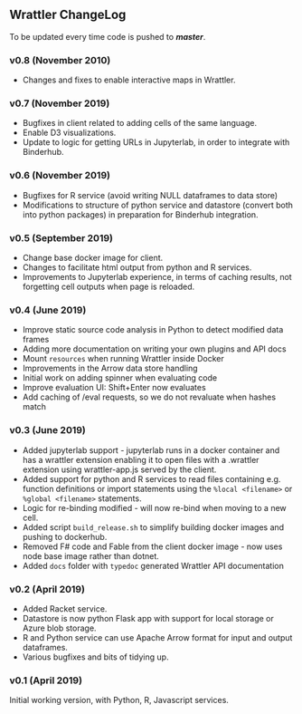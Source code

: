 ## Wrattler ChangeLog

To be updated every time code is pushed to ***master***.

### v0.8 (November 2010)
- Changes and fixes to enable interactive maps in Wrattler.


### v0.7 (November 2019)
- Bugfixes in client related to adding cells of the same language.
- Enable D3 visualizations.
- Update to logic for getting URLs in Jupyterlab, in order to integrate with Binderhub.


### v0.6 (November 2019)
- Bugfixes for R service (avoid writing NULL dataframes to data store)
- Modifications to structure of python service and datastore (convert both into python packages) in preparation for Binderhub integration.


### v0.5 (September 2019)
- Change base docker image for client.
- Changes to facilitate html output from python and R services.
- Improvements to Jupyterlab experience, in terms of caching results, not forgetting cell outputs when page is reloaded.

### v0.4 (June 2019)
- Improve static source code analysis in Python to detect modified data frames
- Adding more documentation on writing your own plugins and API docs
- Mount `resources` when running Wrattler inside Docker
- Improvements in the Arrow data store handling
- Initial work on adding spinner when evaluating code
- Improve evaluation UI: Shift+Enter now evaluates
- Add caching of /eval requests, so we do not revaluate when hashes match

### v0.3 (June 2019)

* Added jupyterlab support - jupyterlab runs in a docker container and has a wrattler extension enabling it to open files with a .wrattler extension using wrattler-app.js served by the client.
* Added support for python and R services to read files containing e.g. function definitions or import statements using the ```%local <filename>``` or ```%global <filename>``` statements.
* Logic for re-binding modified - will now re-bind when moving to a new cell.
* Added script ```build_release.sh``` to simplify building docker images and pushing to dockerhub.
* Removed F# code and Fable from the client docker image - now uses node base image rather than dotnet.
* Added `docs` folder with `typedoc` generated Wrattler API documentation

### v0.2 (April 2019)

* Added Racket service.
* Datastore is now python Flask app with support for local storage or Azure blob storage.
* R and Python service can use Apache Arrow format for input and output dataframes.
* Various bugfixes and bits of tidying up.

### v0.1	(April 2019)

Initial working version, with Python, R, Javascript services.
